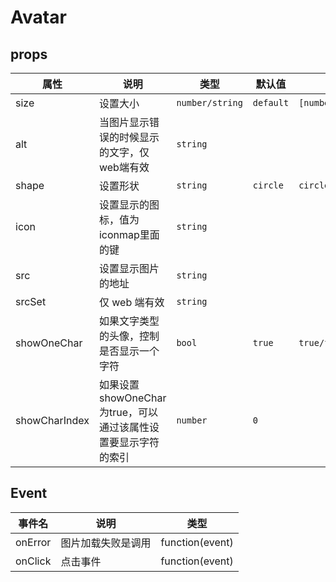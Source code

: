 # Avatar

## props

| 属性          | 说明                                                         | 类型            | 默认值    | 可选值                         |
| ------------- | ------------------------------------------------------------ | --------------- | --------- | ------------------------------ |
| size          | 设置大小                                                     | `number/string` | `default` | `[number]/large/small/default` |
| alt           | 当图片显示错误的时候显示的文字，仅web端有效                  | `string`        | ` `       |                                |
| shape         | 设置形状                                                     | `string`        | `circle`  | `circle/square`                |
| icon          | 设置显示的图标，值为iconmap里面的键                          | `string`        | ` `       |                                |
| src           | 设置显示图片的地址                                           | `string`        | ` `       |                                |
| srcSet        | 仅 web 端有效                                                | `string`        | ` `       |                                |
| showOneChar   | 如果文字类型的头像，控制是否显示一个字符                     | `bool`          | `true`    | `true/false`                   |
| showCharIndex | 如果设置showOneChar为true，可以通过该属性设置要显示字符的索引 | `number`        | `0`       |                                |

## Event

| 事件名  | 说明               | 类型            |
| ------- | ------------------ | --------------- |
| onError | 图片加载失败是调用 | function(event) |
| onClick | 点击事件           | function(event) |

